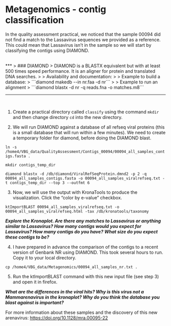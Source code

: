# Metagenomics - contig classification

In the quality assessment practical, we noticed that the sample 00094 did not find a match to the Lassavirus sequences we provided as a reference. This could mean that Lassavirus isn’t in the sample so we will start by classifying the contigs using DIAMOND.


<br/>
***
> ### DIAMOND
> DIAMOND is a BLASTX equivalent but with at least 500 times speed performance. It is an aligner for protein and translated DNA searches. 
>
> Availability and documentation: <https://github.com/bbuchfink/diamond>
>
> Example to build a database:
> ```diamond makedb --in nr.faa -d nr```
>
> Example to run an alignment
> ```diamond blastx -d nr -q reads.fna -o matches.m8```
 
***
<br/>

1) Create a practical directory called `classify` using the command `mkdir` and then change directory `cd` into the new directory.

2) We will run DIAMOND against a database of all refseq viral proteins (this is a small database that will run within a few minutes). We need to create a temporary folder for diamond, before doing the DIAMOND blast.

```ln -s /home4/VBG_data/QualityAssessment/Contigs_00094/00094_all_samples_contigs.fasta .```

```mkdir contigs_temp_dir```

```diamond blastx -d /db/diamond/ViralRefSeqProtein.dmnd2 -p 2 -q 00094_all_samples_contigs.fasta -o 00094_all_samples_viralrefseq.txt -t contigs_temp_dir --top 3 --outfmt 6```


3)	Now, we will use the output with KronaTools to produce the visualization. Click the “color by e-value” checkbox. 

```ktImportBLAST 00094_all_samples_viralrefseq.txt -o 00094_all_samples_viralrefseq.html -tax /db/kronatools/taxonomy```

__*Explore the Kronaplot. Are there any matches to Lassavirus or anything similar to Lassavirus? How many contigs would you expect for Lassavirus? How many contigs do you have? What size do you expect these contigs to be?*__


4)	I have prepared in advance the comparison of the contigs to a recent version of Genbank NR using DIAMOND. This took several hours to run. Copy it to your local directory.  
 
```cp /home4/VBG_data/Metagenomics/00094_all_samples_nr.txt .``` 

5)	Run the ktImportBLAST command with this new input file (see step 3) and open it in firefox. 


__*What are the differences in the viral hits? Why is this virus not a Mammarenavirus in the kronaplot? Why do you think the database you blast against is important?*__

For more information about these samples and the discovery of this new arenavirus: <https://doi.org/10.1128/mra.00095-22>

